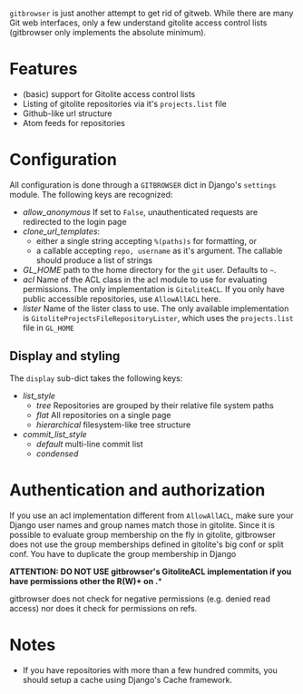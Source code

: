`gitbrowser` is just another attempt to get rid of gitweb. While there are many Git web interfaces, only a few understand gitolite access control lists (gitbrowser only implements the absolute minimum).

# Features
* (basic) support for Gitolite access control lists
* Listing of gitolite repositories via it's `projects.list` file
* Github-like url structure
* Atom feeds for repositories


# Configuration

All configuration is done through a `GITBROWSER` dict in Django's `settings` module.
The following keys are recognized:

- *allow_anonymous* If set to `False`, unauthenticated requests are redirected to the login page
- *clone_url_templates*:
    - either a single string accepting `%(paths)s` for formatting, or
    - a callable accepting `repo, username` as it's argument. The callable should produce a list of strings
- *GL_HOME* path to the home directory for the `git` user. Defaults to `~`.
- *acl* Name of the ACL class in the acl module to use for evaluating permissions. The only implementation is `GitoliteACL`. If you only have public accessible repositories, use `AllowAllACL` here.
- *lister* Name of the lister class to use. The only available implementation is `GitoliteProjectsFileRepositoryLister`, which uses the `projects.list` file in `GL_HOME`


## Display and styling

The `display` sub-dict takes the following keys:

- *list_style*
    - *tree* Repositories are grouped by their relative file system paths
    - *flat* All repositories on a single page
    - *hierarchical* filesystem-like tree structure
- *commit_list_style*
    - *default* multi-line commit list
    - *condensed* 


# Authentication and authorization

If you use an acl implementation different from `AllowAllACL`, make sure your Django user names and group names match those in gitolite. Since it is possible to evaluate group membership on the fly in gitolite, gitbrowser does not use the group memberships defined in gitolite's big conf or split conf. You have to duplicate the group membership in Django

**ATTENTION: DO NOT USE gitbrowser's GitoliteACL implementation if you have permissions other the R(W)+ on .***

gitbrowser does not check for negative permissions (e.g. denied read access) nor does it check for permissions on refs.


# Notes

* If you have repositories with more than a few hundred commits, you should setup a cache using Django's Cache framework.